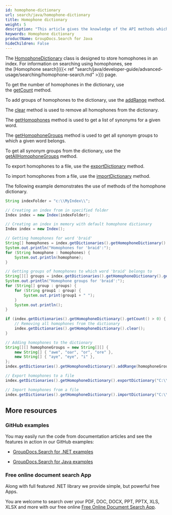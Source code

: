 ```yaml
---
id: homophone-dictionary
url: search/java/homophone-dictionary
title: Homophone dictionary
weight: 5
description: "This article gives the knowledge of the API methods which can be used to perform operations about homophone dictionary using Java."
keywords: Homophone dictionary
productName: GroupDocs.Search for Java
hideChildren: False
---
```

The [HomophoneDictionary](https://apireference.groupdocs.com/search/java/com.groupdocs.search.dictionaries/HomophoneDictionary) class is designed to store homophones in an index. For information on searching using homophones, see the [Homophone search]({{< ref "search/java/developer-guide/advanced-usage/searching/homophone-search.md" >}}) page.

To get the number of homophones in the dictionary, use the [getCount](https://apireference.groupdocs.com/search/java/com.groupdocs.search.dictionaries/HomophoneDictionary#getCount()) method.

To add groups of homophones to the dictionary, use the [addRange](https://apireference.groupdocs.com/search/java/com.groupdocs.search.dictionaries/HomophoneDictionary#addRange(java.lang.Iterable)) method.

The [clear](https://apireference.groupdocs.com/search/java/com.groupdocs.search.dictionaries/HomophoneDictionary#clear()) method is used to remove all homophones from the dictionary.

The [getHomophones](https://apireference.groupdocs.com/search/java/com.groupdocs.search.dictionaries/HomophoneDictionary#getHomophones(java.lang.String)) method is used to get a list of synonyms for a given word.

The [getHomophoneGroups](https://apireference.groupdocs.com/search/java/com.groupdocs.search.dictionaries/HomophoneDictionary#getHomophoneGroups(java.lang.String)) method is used to get all synonym groups to which a given word belongs.

To get all synonym groups from the dictionary, use the [getAllHomophoneGroups](https://apireference.groupdocs.com/search/java/com.groupdocs.search.dictionaries/HomophoneDictionary#getAllHomophoneGroups()) method.

To export homophones to a file, use the [exportDictionary](https://apireference.groupdocs.com/search/java/com.groupdocs.search.dictionaries/DictionaryBase#exportDictionary(java.lang.String)) method.

To import homophones from a file, use the [importDictionary](https://apireference.groupdocs.com/search/java/com.groupdocs.search.dictionaries/DictionaryBase#importDictionary(java.lang.String)) method.

The following example demonstrates the use of methods of the homophone dictionary.



```java
String indexFolder = "c:\\MyIndex\\";

// Creating an index from in specified folder
Index index = new Index(indexFolder);

// Creating an index in memory with default homophone dictionary
Index index = new Index();

// Getting homophones for word 'braid'
String[] homophones = index.getDictionaries().getHomophoneDictionary().getHomophones("braid");
System.out.println("Homophones for 'braid':");
for (String homophone : homophones) {
    System.out.println(homophone);
}

// Getting groups of homophones to which word 'braid' belongs to
String[][] groups = index.getDictionaries().getHomophoneDictionary().getHomophoneGroups("braid");
System.out.println("Homophone groups for 'braid':");
for (String[] group : groups) {
    for (String group1 : group) {
        System.out.print(group1 + " ");
    }
    System.out.println();
}

if (index.getDictionaries().getHomophoneDictionary().getCount() > 0) {
    // Removing all homophones from the dictionary
    index.getDictionaries().getHomophoneDictionary().clear();
}

// Adding homophones to the dictionary
String[][] homophoneGroups = new String[][] {
    new String[] { "awe", "oar", "or", "ore" },
    new String[] { "aye", "eye", "i" },
};
index.getDictionaries().getHomophoneDictionary().addRange(homophoneGroups);

// Export homophones to a file
index.getDictionaries().getHomophoneDictionary().exportDictionary("C:\\Homophones.dat");

// Import homophones from a file
index.getDictionaries().getHomophoneDictionary().importDictionary("C:\\Homophones.dat");
```

## More resources

### GitHub examples

You may easily run the code from documentation articles and see the features in action in our GitHub examples:

*   [GroupDocs.Search for .NET examples](https://github.com/groupdocs-search/GroupDocs.Search-for-.NET)
    
*   [GroupDocs.Search for Java examples](https://github.com/groupdocs-search/GroupDocs.Search-for-Java)
    

### Free online document search App

Along with full featured .NET library we provide simple, but powerful free Apps.

You are welcome to search over your PDF, DOC, DOCX, PPT, PPTX, XLS, XLSX and more with our free online [Free Online Document Search App](https://products.groupdocs.app/search).
